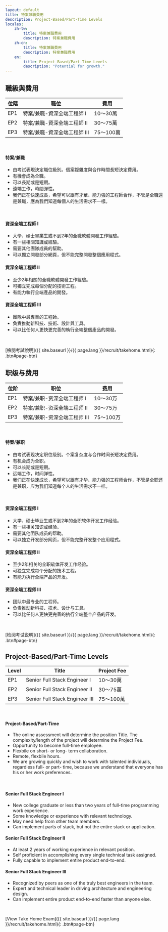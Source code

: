```yaml
---
layout: default
title: 特案兼職費用
description: Project-Based/Part-Time Levels
locales:
    zh-tw:
        title: 特案兼職費用
        description: 特案兼職費用
    zh-cn:
        title: 特案兼職費用
        description: 特案兼職費用
    en:
        title: Project-Based/Part-Time Levels
        description: "Potential for growth."
---
```


<a name="zh-tw"></a>

## 職級與費用

| 位階 | 職位 | 費用 |
| --- | --- | --- | 
| EP1 | 特案/兼職-資深全端工程師 I | 10～30萬 |
| EP2 | 特案/兼職-資深全端工程師 II | 30～75萬 |
| EP3 | 特案/兼職-資深全端工程師 III | 75～100萬 |

<br>

#### 特案/兼職
* 由考試表現決定職位級別。個案複雜度與合作時間長短決定費用。
* 有機會成為全職。
* 可以長期或是短期。
* 遠端工作，時間彈性。
* 我們正在快速成長，希望可以跟有才華、能力強的工程師合作，不管是全職還是兼職，應為我們知道每個人的生活需求不一樣。

<br>

#### 資深全端工程師 I
* 大學、碩士畢業生或不到2年的全職軟體開發工作經驗。
* 有一些相關知識或經驗。
* 需要其他團隊成員的幫助。
* 可以獨立開發部分網頁，但不能完整開發整個應用程式。

#### 資深全端工程師 II
* 至少2年相關的全職軟體開發工作經驗。
* 可獨立完成每個分配的技術工程。
* 有能力執行全端產品的開發。

#### 資深全端工程師 III
* 團隊中最專業的工程師。
* 負責推動新科技、技術、設計與工具。
* 可以比任何人更快更完善的執行全端整個產品的開發。

<br>

[檢閱考試說明]({{ site.baseurl }}/{{ page.lang }}/recruit/takehome.html){: .btn#page-btn}

<a name="zh-cn"></a>

## 职级与费用

| 位阶 | 职位 | 费用 |
| --- | --- | --- |
| EP1 | 特案/兼职-资深全端工程师 I | 10～30万 |
| EP2 | 特案/兼职-资深全端工程师 II | 30～75万 |
| EP3 | 特案/兼职-资深全端工程师 III | 75～100万 |

<br>

#### 特案/兼职
* 由考试表现决定职位级别。个案复杂度与合作时间长短决定费用。
* 有机会成为全职。
* 可以长期或是短期。
* 远端工作，时间弹性。
* 我们正在快速成长，希望可以跟有才华、能力强的工程师合作，不管是全职还是兼职，应为我们知道每个人的生活需求不一样。

<br>

#### 资深全端工程师 I
* 大学、硕士毕业生或不到2年的全职软体开发工作经验。
* 有一些相关知识或经验。
* 需要其他团队成员的帮助。
* 可以独立开发部分网页，但不能完整开发整个应用程式。

#### 资深全端工程师 II
* 至少2年相关的全职软体开发工作经验。
* 可独立完成每个分配的技术工程。
* 有能力执行全端产品的开发。

#### 资深全端工程师 III
* 团队中最专业的工程师。
* 负责推动新科技、技术、设计与工具。
* 可以比任何人更快更完善的执行全端整个产品的开发。

<br>

[检阅考试说明]({{ site.baseurl }}/{{ page.lang }}/recruit/takehome.html){: .btn#page-btn}

<a name="en"></a>

## Project-Based/Part-Time Levels

| Level | Title | Project Fee |
| --- | --- | --- |
| EP1 | Senior Full Stack Engineer I | 10～30萬 |
| EP2 | Senior Full Stack Engineer II | 30～75萬 |
| EP3 | Senior Full Stack Engineer III | 75～100萬 |

<br>

#### Project-Based/Part-Time
* The online assessment will determine the position Title. The complexity/length of the project will determine the Project Fee.
* Opportunity to become full-time employee.
* Flexbile on short- or long- term collaboration.
* Remote, flexbile hours.
* We are growing quickly and wish to work with talented individuals, regardless full- or part- time, because we understand that everyone has his or her work preferences. 

<br>

#### Senior Full Stack Engineer I
* New college graduate or less than two years of full-time programming work experience.
* Some knowledge or experience with relevant technology.
* May need help from other team members.
* Can implement parts of stack, but not the entire stack or application.

#### Senior Full Stack Engineer II
* At least 2 years of working experience in relevant position.
* Self proficient in accomplishing every single technical task assigned.
* Fully capable to implement entire product end-to-end.

#### Senior Full Stack Engineer III
* Recognized by peers as one of the truly best engineers in the team.
* Expert and technical leader in driving architecture and engineering design.
* Can implement entire product end-to-end faster than anyone else.

<br>

[View Take Home Exam]({{ site.baseurl }}/{{ page.lang }}/recruit/takehome.html){: .btn#page-btn}

<br>